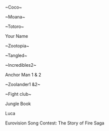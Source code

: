 ~Coco~

~Moana~

~Totoro~

Your Name 

~Zootopia~

~Tangled~

~Incredibles2~ 

Anchor Man 1 & 2

~Zoolander1 &2~ 

~Fight club~

Jungle Book

Luca

Eurovision Song Contest: The Story of Fire Saga
